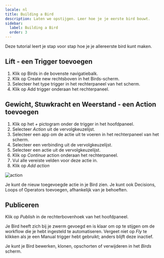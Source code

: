 ```yaml
---
locale: nl
title: Building a Bird
description: Laten we opstijgen. Leer hoe je je eerste bird bouwt.
sidebar:
  label: Building a Bird
  order: 3
---
```


Deze tutorial leert je stap voor stap hoe je je allereerste bird kunt maken.

## Lift - een Trigger toevoegen

1. Klik op Birds in de bovenste navigatiebalk.
2. Klik op Create new rechtsboven in het Birds-scherm.
3. Selecteer het type trigger in het rechterpaneel van het scherm.
4. Klik op Add trigger onderaan het rechterpaneel.

## Gewicht, Stuwkracht en Weerstand - een Action toevoegen

1. Klik op het _+_ pictogram onder de trigger in het hoofdpaneel.
2. Selecteer _Action_ uit de vervolgkeuzelijst.
3. Selecteer een app om de actie uit te voeren in het rechterpaneel van het scherm.
4. Selecteer een verbinding uit de vervolgkeuzelijst.
5. Selecteer een actie uit de vervolgkeuzelijst.
6. Klik op _Continue_ action onderaan het rechterpaneel.
7. Vul alle vereiste velden voor deze actie in.
8. Klik op _Add action_

![action](https://d33v4339jhl8k0.cloudfront.net/docs/assets/64089f6dc6ff3e6ff7fa7c9b/images/641822b79a0fe82b2d574915/file-GmI54OflQj.gif)

Je kunt de nieuw toegevoegde actie in je Bird zien. Je kunt ook Decisions, Loops of Operators toevoegen, afhankelijk van je behoeften.

## Publiceren

Klik op _Publish_ in de rechterbovenhoek van het hoofdpaneel.

Je Bird heeft zich bij je zwerm gevoegd en is klaar om op te stijgen om de workflow die je hebt ingesteld te automatiseren. Vergeet niet op _Fly_ te klikken als je een Manual trigger hebt gebruikt; anders blijft deze inactief.

Je kunt je Bird bewerken, klonen, opschorten of verwijderen in het _Birds_ scherm.